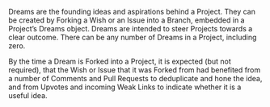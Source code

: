Dreams are the founding ideas and aspirations behind a Project.  They can be created by Forking a Wish or an Issue into a Branch, embedded in a Project’s Dreams object.
Dreams are intended to steer Projects towards a clear outcome.  There can be any number of Dreams in a Project, including zero.


By the time a Dream is Forked into a Project, it is expected (but not required), that the Wish or Issue that it was Forked from had benefited from a number of Comments and Pull Requests to deduplicate and hone the idea, and from Upvotes and incoming Weak Links to indicate whether it is a useful idea.